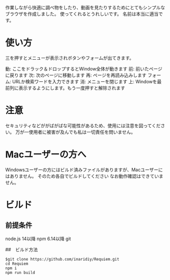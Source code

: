 作業しながら快適に調べ物をしたり、動画を見たりするためにとてもシンプルなブラウザを作成しました。
使ってくれるとうれしいです。
名前は本当に適当です。

# 使い方
三を押すとメニューが表示されボタンやフォームが出てきます。

動: ここをドラック＆ドロップするとWindow全体が動きます
前: 前いたページに戻ります
次: 次のページに移動します
再: ページを再読み込みします
フォーム: URLか検索ワードを入力できます
消: メニューを閉じます
上: Windowを最前列に表示するようにします。もう一度押すと解除されます

# 注意
セキュリティなどががばがばな可能性があるため、使用には注意を図ってください。
万が一使用者に被害が及んでも私は一切責任を問いません。

# Macユーザーの方へ
Windowsユーザーの方にはビルド済みファイルがありますが、Macユーザーにはありません。
そのため各自でビルドしてください
なお動作確認はできていません。

# ビルド
## 前提条件
node.js 14以降
npm 6.14以降
git

##　ビルド方法

```
$git clone https://github.com/inaridiy/Requiem.git
cd Requiem
npm i
npm run build
```
